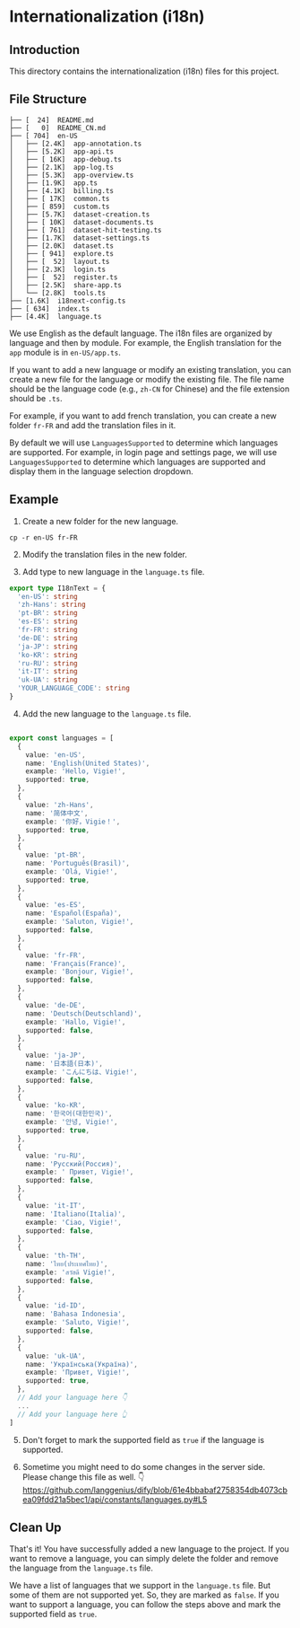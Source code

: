 # Internationalization (i18n)

## Introduction

This directory contains the internationalization (i18n) files for this project.

## File Structure

```
├── [  24]  README.md
├── [   0]  README_CN.md
├── [ 704]  en-US
│   ├── [2.4K]  app-annotation.ts
│   ├── [5.2K]  app-api.ts
│   ├── [ 16K]  app-debug.ts
│   ├── [2.1K]  app-log.ts
│   ├── [5.3K]  app-overview.ts
│   ├── [1.9K]  app.ts
│   ├── [4.1K]  billing.ts
│   ├── [ 17K]  common.ts
│   ├── [ 859]  custom.ts
│   ├── [5.7K]  dataset-creation.ts
│   ├── [ 10K]  dataset-documents.ts
│   ├── [ 761]  dataset-hit-testing.ts
│   ├── [1.7K]  dataset-settings.ts
│   ├── [2.0K]  dataset.ts
│   ├── [ 941]  explore.ts
│   ├── [  52]  layout.ts
│   ├── [2.3K]  login.ts
│   ├── [  52]  register.ts
│   ├── [2.5K]  share-app.ts
│   └── [2.8K]  tools.ts
├── [1.6K]  i18next-config.ts
├── [ 634]  index.ts
├── [4.4K]  language.ts
```

We use English as the default language. The i18n files are organized by language and then by module. For example, the English translation for the `app` module is in `en-US/app.ts`.

If you want to add a new language or modify an existing translation, you can create a new file for the language or modify the existing file. The file name should be the language code (e.g., `zh-CN` for Chinese) and the file extension should be `.ts`.

For example, if you want to add french translation, you can create a new folder `fr-FR` and add the translation files in it.

By default we will use `LanguagesSupported` to determine which languages are supported. For example, in login page and settings page, we will use `LanguagesSupported` to determine which languages are supported and display them in the language selection dropdown.

## Example

1. Create a new folder for the new language.

```
cp -r en-US fr-FR
```

2. Modify the translation files in the new folder.

3. Add type to new language in the `language.ts` file.

```typescript
export type I18nText = {
  'en-US': string
  'zh-Hans': string
  'pt-BR': string
  'es-ES': string
  'fr-FR': string
  'de-DE': string
  'ja-JP': string
  'ko-KR': string
  'ru-RU': string
  'it-IT': string
  'uk-UA': string
  'YOUR_LANGUAGE_CODE': string
}
```

4. Add the new language to the `language.ts` file.

```typescript

export const languages = [
  {
    value: 'en-US',
    name: 'English(United States)',
    example: 'Hello, Vigie!',
    supported: true,
  },
  {
    value: 'zh-Hans',
    name: '简体中文',
    example: '你好，Vigie！',
    supported: true,
  },
  {
    value: 'pt-BR',
    name: 'Português(Brasil)',
    example: 'Olá, Vigie!',
    supported: true,
  },
  {
    value: 'es-ES',
    name: 'Español(España)',
    example: 'Saluton, Vigie!',
    supported: false,
  },
  {
    value: 'fr-FR',
    name: 'Français(France)',
    example: 'Bonjour, Vigie!',
    supported: false,
  },
  {
    value: 'de-DE',
    name: 'Deutsch(Deutschland)',
    example: 'Hallo, Vigie!',
    supported: false,
  },
  {
    value: 'ja-JP',
    name: '日本語(日本)',
    example: 'こんにちは、Vigie!',
    supported: false,
  },
  {
    value: 'ko-KR',
    name: '한국어(대한민국)',
    example: '안녕, Vigie!',
    supported: true,
  },
  {
    value: 'ru-RU',
    name: 'Русский(Россия)',
    example: ' Привет, Vigie!',
    supported: false,
  },
  {
    value: 'it-IT',
    name: 'Italiano(Italia)',
    example: 'Ciao, Vigie!',
    supported: false,
  },
  {
    value: 'th-TH',
    name: 'ไทย(ประเทศไทย)',
    example: 'สวัสดี Vigie!',
    supported: false,
  },
  {
    value: 'id-ID',
    name: 'Bahasa Indonesia',
    example: 'Saluto, Vigie!',
    supported: false,
  },
  {
    value: 'uk-UA',
    name: 'Українська(Україна)',
    example: 'Привет, Vigie!',
    supported: true,
  },
  // Add your language here 👇
  ...
  // Add your language here 👆
]
```

5. Don't forget to mark the supported field as `true` if the language is supported.

6. Sometime you might need to do some changes in the server side. Please change this file as well. 👇
https://github.com/langgenius/dify/blob/61e4bbabaf2758354db4073cbea09fdd21a5bec1/api/constants/languages.py#L5



## Clean Up

That's it! You have successfully added a new language to the project. If you want to remove a language, you can simply delete the folder and remove the language from the `language.ts` file.

We have a list of languages that we support in the `language.ts` file. But some of them are not supported yet. So, they are marked as `false`. If you want to support a language, you can follow the steps above and mark the supported field as `true`.
